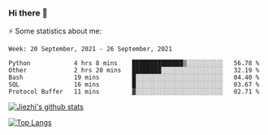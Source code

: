 ### Hi there 👋

⚡ Some statistics about me:


<!--START_SECTION:waka-->
```text
Week: 20 September, 2021 - 26 September, 2021

Python            4 hrs 8 mins    ██████████████▒░░░░░░░░░░   56.78 % 
Other             2 hrs 20 mins   ████████░░░░░░░░░░░░░░░░░   32.19 % 
Bash              19 mins         █░░░░░░░░░░░░░░░░░░░░░░░░   04.40 % 
SQL               16 mins         █░░░░░░░░░░░░░░░░░░░░░░░░   03.67 % 
Protocol Buffer   11 mins         ▓░░░░░░░░░░░░░░░░░░░░░░░░   02.71 % 
```
<!--END_SECTION:waka-->





[![Jiezhi's github stats](https://github-readme-stats.vercel.app/api?username=Jiezhi&show_icons=true)](https://github.com/Jiezhi/github-readme-stats)

[![Top Langs](https://github-readme-stats.vercel.app/api/top-langs/?username=Jiezhi&hide=javascript,html)](https://github.com/Jiezhi/github-readme-stats)
<!--
**Jiezhi/Jiezhi** is a ✨ _special_ ✨ repository because its `README.md` (this file) appears on your GitHub profile.

Here are some ideas to get you started:

- 🔭 I’m currently working on ...
- 🌱 I’m currently learning ...
- 👯 I’m looking to collaborate on ...
- 🤔 I’m looking for help with ...
- 💬 Ask me about ...
- 📫 How to reach me: ...
- 😄 Pronouns: ...
- ⚡ Fun fact: ...
-->

